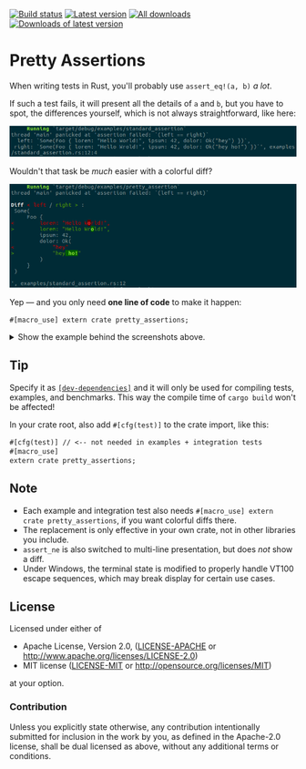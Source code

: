 [![Build status](https://travis-ci.org/colin-kiegel/rust-pretty-assertions.svg?branch=master)](https://travis-ci.org/colin-kiegel/rust-pretty-assertions)
[![Latest version](https://img.shields.io/crates/v/pretty-assertions.svg)](https://crates.io/crates/pretty-assertions)
[![All downloads](https://img.shields.io/crates/d/pretty-assertions.svg)](https://crates.io/crates/pretty-assertions)
[![Downloads of latest version](https://img.shields.io/crates/dv/pretty-assertions.svg)](https://crates.io/crates/pretty-assertions)

# Pretty Assertions

When writing tests in Rust, you'll probably use `assert_eq!(a, b)` _a lot_.

If such a test fails, it will present all the details of `a` and `b`, but you have to spot, the differences yourself, which is not always straightforward, like here:

![standard assertion](examples/standard_assertion.png)

Wouldn't that task be _much_ easier with a colorful diff?

![pretty assertion](examples/pretty_assertion.png)

Yep — and you only need **one line of code** to make it happen:

```rust,ignore
#[macro_use] extern crate pretty_assertions;
```

<details>
<summary>Show the example behind the screenshots above.</summary>

```rust,ignore
// 1. add the `pretty_assertions` dependency to `Cargo.toml`.
// 2. insert this line at the top of your crate root or integration test
#[macro_use] extern crate pretty_assertions;

fn main() {
    #[derive(Debug, PartialEq)]
    struct Foo {
        lorem: &'static str,
        ipsum: u32,
        dolor: Result<String, String>,
    }

    let x = Some(Foo { lorem: "Hello World!", ipsum: 42, dolor: Ok("hey".to_string())});
    let y = Some(Foo { lorem: "Hello Wrold!", ipsum: 42, dolor: Ok("hey ho!".to_string())});

    assert_eq!(x, y);
}
```
</details>

## Tip

Specify it as [`[dev-dependencies]`](http://doc.crates.io/specifying-dependencies.html#development-dependencies)
and it will only be used for compiling tests, examples, and benchmarks.
This way the compile time of `cargo build` won't be affected!

In your crate root, also add `#[cfg(test)]` to the crate import, like this:

```rust,ignore
#[cfg(test)] // <-- not needed in examples + integration tests
#[macro_use]
extern crate pretty_assertions;
```

## Note

* Each example and integration test also needs `#[macro_use] extern crate
  pretty_assertions`, if you want colorful diffs there.
* The replacement is only effective in your own crate, not in other libraries
  you include.
* `assert_ne` is also switched to multi-line presentation, but does _not_ show
  a diff.
* Under Windows, the terminal state is modified to properly handle VT100 
  escape sequences, which may break display for certain use cases.

## License

Licensed under either of

- Apache License, Version 2.0, ([LICENSE-APACHE](LICENSE-APACHE) or <http://www.apache.org/licenses/LICENSE-2.0>)
- MIT license ([LICENSE-MIT](LICENSE-MIT) or <http://opensource.org/licenses/MIT>)

at your option.

### Contribution

Unless you explicitly state otherwise, any contribution intentionally
submitted for inclusion in the work by you, as defined in the Apache-2.0
license, shall be dual licensed as above, without any additional terms or
conditions.

